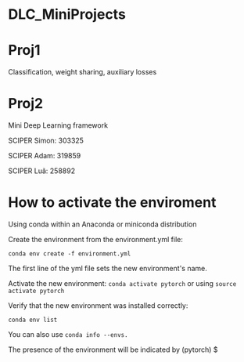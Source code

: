 # DLC_MiniProjects

# Proj1
Classification, weight sharing, auxiliary losses


# Proj2 
Mini Deep Learning framework

SCIPER Simon: 303325

SCIPER Adam: 319859

SCIPER Luã: 258892

# How to activate the enviroment 

Using conda within an Anaconda or miniconda distribution

Create the environment from the environment.yml file:

    conda env create -f environment.yml

The first line of the yml file sets the new environment's name.

Activate the new environment: `conda activate pytorch` or using `source activate pytorch`

Verify that the new environment was installed correctly:

    conda env list

You can also use `conda info --envs.`

The presence of the environment will be indicated by (pytorch) $ 
